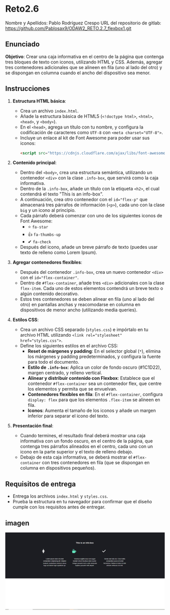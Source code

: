 # Reto2.6

Nombre y Apellidos: Pablo Rodríguez Crespo
URL del repositorio de gitlab: https://github.com/Pablosax9/ODAW2_RETO.2.7_flexbox1.git

## Enunciado

**Objetivo**: Crear una caja informativa en el centro de la página que contenga tres bloques de texto con iconos, utilizando HTML y CSS. Además, agregar tres contenedores adicionales que se alineen en fila (uno al lado del otro) y se dispongan en columna cuando el ancho del dispositivo sea menor.

## Instrucciones

1. **Estructura HTML básica**:
   - Crea un archivo `index.html`.
   - Añade la estructura básica de HTML5 (`<!doctype html>`, `<html>`, `<head>`, y `<body>`).
   - En el `<head>`, agrega un título con tu nombre, y configura la codificación de caracteres como `UTF-8` con `<meta charset="UTF-8">`.
   - Incluye un enlace al kit de Font Awesome para poder usar sus iconos:
     ```html
     <script src="https://cdnjs.cloudflare.com/ajax/libs/font-awesome/6.6.0/js/all.min.js" integrity="sha512-6sSYJqDreZRZGkJ3b+YfdhB3MzmuP9R7X1QZ6g5aIXhRvR1Y/N/P47jmnkENm7YL3oqsmI6AK+V6AD99uWDnIw==" crossorigin="anonymous" referrerpolicy="no-referrer"></script>
     ```

2. **Contenido principal**:
   - Dentro del `<body>`, crea una estructura semántica, utilizando un contenedor `<div>` con la clase `.info-box`, que servirá como la caja informativa.
   - Dentro de la `.info-box`, añade un título con la etiqueta `<h2>`, el cual contendrá el texto "This is an info-box".
   - A continuación, crea otro contenedor con el `id="flex-p"` que almacenará tres párrafos de información (`<p>`), cada uno con la clase `big` y un icono al principio.
   - Cada párrafo deberá comenzar con uno de los siguientes iconos de Font Awesome:
     - ⭐ `fa-star`
     - 👍 `fa-thumbs-up`
     - ✔ `fa-check`
   - Después del icono, añade un breve párrafo de texto (puedes usar texto de relleno como Lorem Ipsum).

3. **Agregar contenedores flexibles**:
   - Después del contenedor `.info-box`, crea un nuevo contenedor `<div>` con el `id="flex-container"`.
   - Dentro de `#flex-container`, añade tres `<div>` adicionales con la clase `flex-item`. Cada uno de estos elementos contendrá un breve texto o algún contenido decorativo.
   - Estos tres contenedores se deben alinear en fila (uno al lado del otro) en pantallas anchas y reacomodarse en columna en dispositivos de menor ancho (utilizando media queries).

4. **Estilos CSS**:
   - Crea un archivo CSS separado (`styles.css`) e impórtalo en tu archivo HTML utilizando `<link rel="stylesheet" href="styles.css">`.
   - Define los siguientes estilos en el archivo CSS:
     - **Reset de márgenes y padding**: En el selector global (`*`), elimina los márgenes y padding predeterminados, y configura la fuente para todo el documento.
     - **Estilo de `.info-box`**: Aplica un color de fondo oscuro (#1C1D22), margen centrado, y relleno vertical.
     - **Alinear y distribuir contenido con Flexbox**: Establece que el contenedor `#flex-container` sea un contenedor flex, que centre los elementos y permita que se envuelvan.
     - **Contenedores flexibles en fila**: En el `#flex-container`, configura `display: flex` para que los elementos `.flex-item` se alineen en fila.
     - **Iconos**: Aumenta el tamaño de los iconos y añade un margen inferior para separar el icono del texto.

5. **Presentación final**:
   - Cuando termines, el resultado final deberá mostrar una caja informativa con un fondo oscuro, en el centro de la página, que contenga tres párrafos alineados en el centro, cada uno con un icono en la parte superior y el texto de relleno debajo.
   - Debajo de esta caja informativa, se deberá mostrar el `#flex-container` con tres contenedores en fila (que se dispongan en columna en dispositivos pequeños).

## Requisitos de entrega

- Entrega los archivos `index.html` y `styles.css`.
- Prueba la estructura en tu navegador para confirmar que el diseño cumple con los requisitos antes de entregar.

## imagen
![alt text](imagen.PNG)

